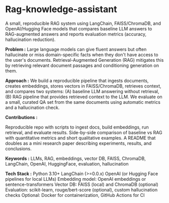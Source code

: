 # Rag-knowledge-assistant
A small, reproducible RAG system using LangChain, FAISS/ChromaDB, and OpenAI/Hugging Face models that compares baseline LLM answers to RAG-augmented answers and reports evaluation metrics (accuracy, hallucination reduction).

**Problem :** Large language models can give fluent answers but often hallucinate or miss domain-specific facts when they don't have access to the user's documents. Retrieval-Augmented Generation (RAG) mitigates this by retrieving relevant document passages and conditioning generation on them.

**Approach :** We build a reproducible pipeline that ingests documents, creates embeddings, stores vectors in FAISS/ChromaDB, retrieves context, and compares two systems: (A) baseline LLM answering without retrieval, (B) RAG pipeline that provides retrieved context to the LLM. We evaluate on a small, curated QA set from the same documents using automatic metrics and a hallucination check.

**Contributions :**

Reproducible repo with scripts to ingest docs, build embeddings, run retrieval, and evaluate results.
Side-by-side comparison of baseline vs RAG with quantitative metrics and short qualitative examples.
A README that doubles as a mini research paper describing experiments, results, and conclusions.

**Keywords :**
LLMs, RAG, embeddings, vector DB, FAISS, ChromaDB, LangChain, OpenAI, HuggingFace, evaluation, hallucination

**Tech Stack :**
Python 3.10+
LangChain (>=0.0.x)
OpenAI (or Hugging Face pipelines for local LLMs)
Embedding model: OpenAI embeddings or sentence-transformers
Vector DB: FAISS (local) and ChromaDB (optional)
Evaluation: scikit-learn, rouge/bert-score (optional), custom hallucination checks
Optional: Docker for containerization, GitHub Actions for CI
